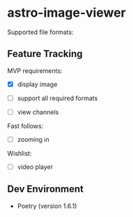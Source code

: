 # astro-image-viewer

Supported file formats: 

## Feature Tracking

MVP requirements:
- [x] display image
- [ ] support all required formats
- [ ] view channels


Fast follows:
- [ ] zooming in


Wishlist: 
- [ ] video player


## Dev Environment

- Poetry (version 1.6.1)
